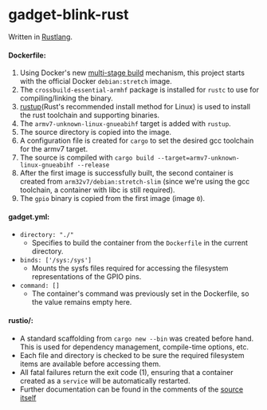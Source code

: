 # gadget-blink-rust
Written in [Rustlang](https://www.rust-lang.org/en-US/).

#### Dockerfile:
1. Using Docker's new [multi-stage build](https://docs.docker.com/engine/userguide/eng-image/multistage-build/) mechanism, this project starts with the official Docker `debian:stretch` image.
2. The `crossbuild-essential-armhf` package is installed for `rustc` to use for compiling/linking the binary.
3. [rustup](https://www.rustup.rs/)(Rust's recommended install method for Linux) is used to install the rust toolchain and supporting binaries.
4. The `armv7-unknown-linux-gnueabihf` target is added with `rustup`.
5. The source directory is copied into the image.
6. A configuration file is created for `cargo` to set the desired gcc toolchain for the armv7 target.
7. The source is compiled with `cargo build --target=armv7-unknown-linux-gnueabihf --release`
8. After the first image is successfully built, the second container is created from `arm32v7/debian:stretch-slim` (since we're using the gcc toolchain, a container with libc is still required).
9. The `gpio` binary is copied from the first image (image `0`).

#### gadget.yml:
- `directory: "./"`
  - Specifies to build the container from the `Dockerfile` in the current directory.
- `binds: ['/sys:/sys']`
  - Mounts the sysfs files required for accessing the filesystem representations of the GPIO pins.
- `command: []`
  - The container's command was previously set in the Dockerfile, so the value remains empty here.

#### rustio/:
- A standard scaffolding from `cargo new --bin` was created before hand. This is used for dependency management, compile-time options, etc.
- Each file and directory is checked to be sure the required filesystem items are available before accessing them.
- All fatal failures return the exit code (1), ensuring that a container created as a `service` will be automatically restarted.
- Further documentation can be found in the comments of the [source itself](https://github.com/NextThingCo/Gadget-Docker-Examples/blob/master/gadget-blink-rust/rustio/src/main.rs)

